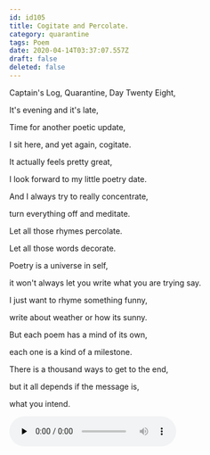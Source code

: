 ```yaml
---
id: id105
title: Cogitate and Percolate.
category: quarantine
tags: Poem
date: 2020-04-14T03:37:07.557Z
draft: false
deleted: false
---
```


Captain's Log, Quarantine, Day Twenty Eight,

It's evening and it's late,

Time for another poetic update,

I sit here, and yet again, cogitate.

It actually feels pretty great,

I look forward to my little poetry date.

And I always try to really concentrate,

turn everything off and meditate.

Let all those rhymes percolate.

Let all those words decorate.

Poetry is a universe in self,

it won't always let you write what you are trying say.

I just want to rhyme something funny,

write about weather or how its sunny.

But each poem has a mind of its own,

each one is a kind of a milestone.

There is a thousand ways to get to the end,

but it all depends if the message is,

what you intend.

<audio controls="" preload="none" class="rounded"><source src="poems/day28.mp3" type="audio/mpeg"></audio>